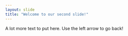 ```yaml
---
layout: slide
title: "Welcome to our second slide!"
---
```

A lot more text to put here.
Use the left arrow to go back!
